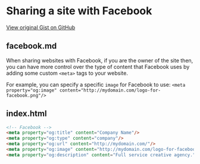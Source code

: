 # Sharing a site with Facebook

[View original Gist on GitHub](https://gist.github.com/Integralist/1677536)

## facebook.md

When sharing websites with Facebook, if you are the owner of the site then, you can have more control over the type of content that Facebook uses by adding some custom `<meta>` tags to your website.

For example, you can specify a specific `image` for Facebook to use:
`<meta property="og:image" content="http://mydomain.com/logo-for-facebook.png"/>`

## index.html

```html
<!-- Facebook -->
<meta property="og:title" content="Company Name"/>
<meta property="og:type" content="company"/>
<meta property="og:url" content="http://mydomain.com/"/>
<meta property="og:image" content="http://mydomain.com/logo-for-facebook.png"/>
<meta property="og:description" content="Full service creative agency."/>
```

